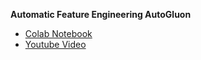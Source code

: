 **Automatic Feature Engineering AutoGluon**
- [Colab Notebook](https://colab.research.google.com/drive/1fQrhPRh1JYFJ31wFLlmNQP-fzo0qfqmV?usp=sharing)
- [Youtube Video](https://youtu.be/t_iglWuQIXM)
